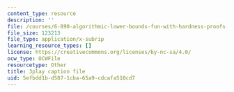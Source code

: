 ```yaml
---
content_type: resource
description: ''
file: /courses/6-890-algorithmic-lower-bounds-fun-with-hardness-proofs-fall-2014/5efbdd1bd5871cba65a9cdcafa510cd7_ziViLYrf1Ak.srt
file_size: 123213
file_type: application/x-subrip
learning_resource_types: []
license: https://creativecommons.org/licenses/by-nc-sa/4.0/
ocw_type: OCWFile
resourcetype: Other
title: 3play caption file
uid: 5efbdd1b-d587-1cba-65a9-cdcafa510cd7
---
```

